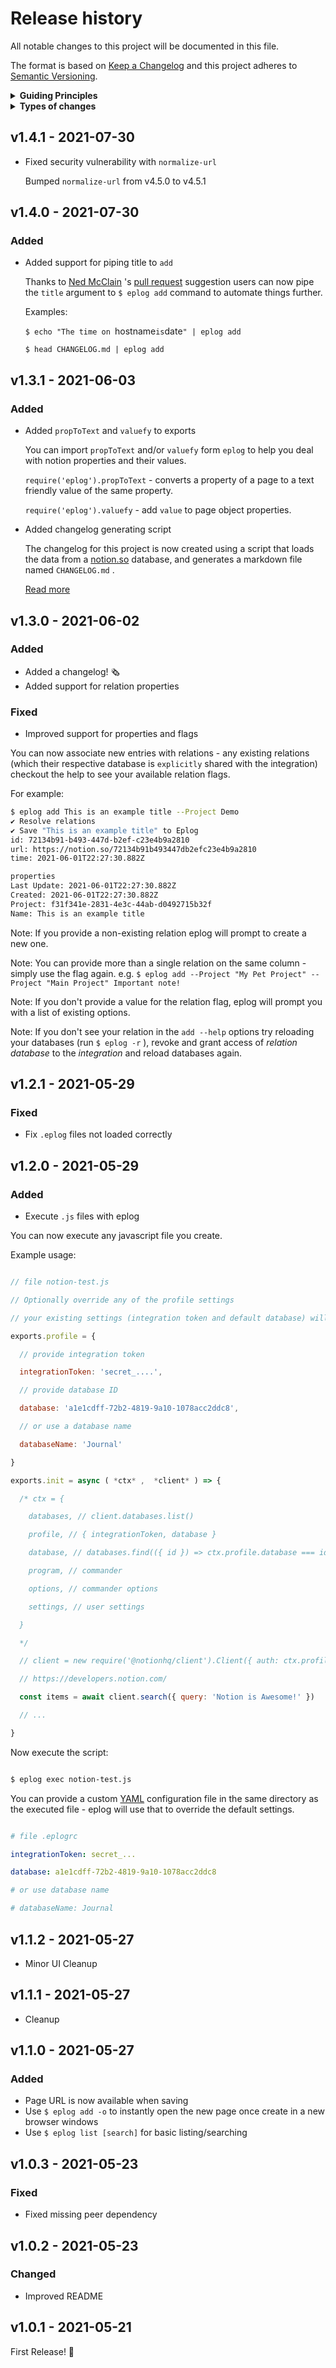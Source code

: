 # Release history

All notable changes to this project will be documented in this file.

The format is based on [Keep a Changelog](http://keepachangelog.com/en/1.0.0/)
and this project adheres to [Semantic Versioning](http://semver.org/spec/v2.0.0.html).

<details>
  <summary><strong>Guiding Principles</strong></summary>

- Changelogs are for humans, not machines.
- There should be an entry for every single version.
- The same types of changes should be grouped.
- Versions and sections should be linkable.
- The latest version comes first.
- The release date of each versions is displayed.
- Mention whether you follow Semantic Versioning.

</details>

<details>
  <summary><strong>Types of changes</strong></summary>

Changelog entries are classified using the following labels _(from [keep-a-changelog](http://keepachangelog.com/)_):

- `Added` for new features.
- `Changed` for changes in existing functionality.
- `Deprecated` for soon-to-be removed features.
- `Removed` for now removed features.
- `Fixed` for any bug fixes.
- `Security` in case of vulnerabilities.

</details>

## v1.4.1 - 2021-07-30

-   Fixed security vulnerability with `normalize-url`

    Bumped  `normalize-url`  from v4.5.0 to v4.5.1






## v1.4.0 - 2021-07-30

### Added

-   Added support for piping title to `add`

    Thanks to  [Ned McClain](https://github.com/nmcclain) 's  [pull request](https://github.com/elis/eplog/pull/1)  suggestion users can now pipe the  `title`  argument to  `$ eplog add`  command to automate things further.

    Examples:

    `$ echo "The time on `hostname` is `date`" | eplog add`  

    `$ head CHANGELOG.md | eplog add`




## v1.3.1 - 2021-06-03

### Added

-   Added  `propToText`  and  `valuefy`  to exports

    You can import  `propToText`  and/or  `valuefy`  form  `eplog`  to help you deal with notion properties and their values.

    `require('eplog').propToText`  - converts a property of a page to a text friendly value of the same property.

    `require('eplog').valuefy`  - add  `value`  to page object properties.


-   Added changelog generating script

    The changelog for this project is now created using a script that loads the data from a  [notion.so](http://notion.so)  database, and generates a markdown file named  `CHANGELOG.md` .

    [Read more](/05edef9e1e0c4d86872e87501bf6503f)

    




## v1.3.0 - 2021-06-02

### Added

-   Added a changelog! 🗞
-   Added support for relation properties

### Fixed

-   Improved support for properties and flags


You can now associate new entries with relations - any existing relations (which their respective database is `explicitly` shared with the integration) checkout the help to see your available relation flags.

For example:

```bash
$ eplog add This is an example title --Project Demo
✔ Resolve relations
✔ Save "This is an example title" to Eplog
id: 72134b91-b493-447d-b2ef-c23e4b9a2810
url: https://notion.so/72134b91b493447db2efc23e4b9a2810
time: 2021-06-01T22:27:30.882Z

properties
Last Update: 2021-06-01T22:27:30.882Z
Created: 2021-06-01T22:27:30.882Z
Project: f31f341e-2831-4e3c-44ab-d0492715b32f
Name: This is an example title
```

Note: If you provide a non-existing relation eplog will prompt to create a new one.

Note: You can provide more than a single relation on the same column - simply use the flag again. e.g.  `$ eplog add --Project "My Pet Project" --Project "Main Project" Important note!`

Note: If you don't provide a value for the relation flag, eplog will prompt you with a list of existing options.

Note: If you don't see your relation in the  `add --help`  options try reloading your databases (run  `$ eplog -r` ), revoke and grant access of  *relation database*  to the  *integration*  and reload databases again.

## v1.2.1 - 2021-05-29

### Fixed

-   Fix  `.eplog`  files not loaded correctly


## v1.2.0 - 2021-05-29

### Added

-   Execute  `.js`  files with eplog


You can now execute any javascript file you create.

Example usage:

```js

// file notion-test.js

// Optionally override any of the profile settings

// your existing settings (integration token and default database) will be used if profile is not exported

exports.profile = {

  // provide integration token

  integrationToken: 'secret_....',

  // provide database ID

  database: 'a1e1cdff-72b2-4819-9a10-1078acc2ddc8',

  // or use a database name

  databaseName: 'Journal'

}

exports.init = async ( *ctx* ,  *client* ) => {

  /* ctx = {

    databases, // client.databases.list()

    profile, // { integrationToken, database }

    database, // databases.find(({ id }) => ctx.profile.database === id)

    program, // commander

    options, // commander options

    settings, // user settings

  }

  */

  // client = new require('@notionhq/client').Client({ auth: ctx.profile.integrationToken })

  // https://developers.notion.com/

  const items = await client.search({ query: 'Notion is Awesome!' })

  // ...

}


```



Now execute the script:

```bash

$ eplog exec notion-test.js

```

You can provide a custom  [YAML](https://yaml.org)  configuration file in the same directory as the executed file - eplog will use that to override the default settings.

```yaml

# file .eplogrc

integrationToken: secret_...

database: a1e1cdff-72b2-4819-9a10-1078acc2ddc8

# or use database name

# databaseName: Journal

```

## v1.1.2 - 2021-05-27

-   Minor UI Cleanup


## v1.1.1 - 2021-05-27

-   Cleanup


## v1.1.0 - 2021-05-27

### Added

-   Page URL is now available when saving
-   Use  `$ eplog add -o`  to instantly open the new page once create in a new browser windows
-   Use  `$ eplog list [search]`  for basic listing/searching


## v1.0.3 - 2021-05-23

### Fixed

-   Fixed missing peer dependency


## v1.0.2 - 2021-05-23

### Changed

-   Improved README


## v1.0.1 - 2021-05-21

First Release! 🥳
